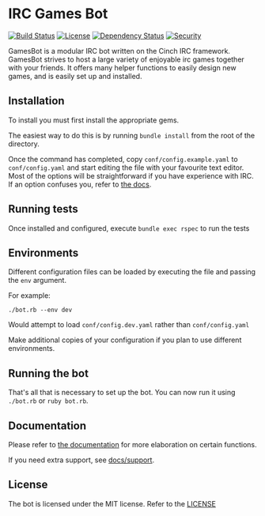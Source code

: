 IRC Games Bot
=============

[![Build Status](https://travis-ci.org/Zarthus/irc-games-bot.svg)](https://travis-ci.org/Zarthus/irc-games-bot)
[![License](https://img.shields.io/badge/license-MIT-brightgreen.svg)](https://img.shields.io/badge/license-MIT-brightgreen.svg)
[![Dependency Status](https://gemnasium.com/Zarthus/irc-games-bot.svg)](https://gemnasium.com/Zarthus/irc-games-bot)
[![Security](https://hakiri.io/github/Zarthus/irc-games-bot/master.svg)](https://hakiri.io/github/Zarthus/irc-games-bot/master)

GamesBot is a modular IRC bot written on the Cinch IRC framework. GamesBot strives to host a large variety of enjoyable
irc games together with your friends. It offers many helper functions to easily design new games, and is easily set up and installed.

## Installation

To install you must first install the appropriate gems.

The easiest way to do this is by running `bundle install` from the root of the directory.

Once the command has completed, copy `conf/config.example.yaml` to `conf/config.yaml` and start editing the file with your favourite text editor.
Most of the options will be straightforward if you have experience with IRC. If an option confuses you, refer to [the docs](/docs/configuration/).

## Running tests

Once installed and configured, execute `bundle exec rspec` to run the tests

## Environments

Different configuration files can be loaded by executing the file and passing the `env` argument.

For example:
```
./bot.rb --env dev
```

Would attempt to load `conf/config.dev.yaml` rather than `conf/config.yaml`

Make additional copies of your configuration if you plan to use different environments.

## Running the bot

That's all that is necessary to set up the bot. You can now run it using `./bot.rb` or `ruby bot.rb`.

## Documentation

Please refer to [the documentation](/docs) for more elaboration on certain functions.

If you need extra support, see [docs/support](/docs/support/).

## License

The bot is licensed under the MIT license. Refer to the [LICENSE](LICENSE)
